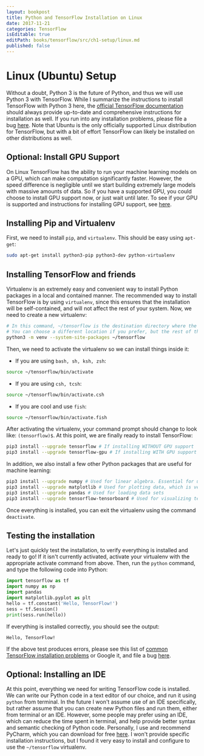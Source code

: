 ```yaml
---
layout: bookpost
title: Python and TensorFlow Installation on Linux
date: 2017-11-21
categories: TensorFlow
isEditable: true
editPath: books/tensorflow/src/ch1-setup/linux.md
published: false
---
```


# Linux (Ubuntu) Setup

Without a doubt, Python 3 is the future of Python, and thus we will use Python 3 with TensorFlow. While I summarize the instructions to install TensorFlow with Python 3 here, the [official TensorFlow documentation](https://www.tensorflow.org/install/install_linux) should always provide up-to-date and comprehensive instructions for installation as well. If you run into any installation problems, please file a bug [here](https://github.com/donald-pinckney/donald-pinckney.github.io/issues/new?labels=Installation%20problem,TensorFlow). Note that Ubuntu is the only officially supported Linux distribution for TensorFlow, but with a bit of effort TensorFlow can likely be installed on other distributions as well.

## Optional: Install GPU Support

On Linux TensorFlow has the ability to run your machine learning models on a GPU, which can make computation significantly faster. However, the speed difference is negligible until we start building extremely large models with massive amounts of data. So if you have a supported GPU, you could choose to install GPU support now, or just wait until later. To see if your GPU is supported and instructions for installing GPU support, see [here](https://www.tensorflow.org/install/install_linux#nvidia_requirements_to_run_tensorflow_with_gpu_support).

## Installing Pip and Virtualenv

First, we need to install `pip`, and `virtualenv`. This should be easy using `apt-get`:
```bash
sudo apt-get install python3-pip python3-dev python-virtualenv
```

## Installing TensorFlow and friends

Virtualenv is an extremely easy and convenient way to install Python packages in a local and contained manner. The recommended way to install TensorFlow is by using `virtualenv`, since this ensures that the installation will be self-contained, and will not affect the rest of your system. Now, we need to create a new virtualenv:
```bash
# In this command, ~/tensorflow is the destination directory where the virtualenv will be created. 
# You can choose a different location if you prefer, but the rest of the installation tutorial will assume ~/tensorflow
python3 -m venv --system-site-packages ~/tensorflow
```

Then, we need to activate the virtualenv so we can install things inside it:
* If you are using `bash, sh, ksh, zsh`:
```bash
source ~/tensorflow/bin/activate
```
* If you are using `csh, tcsh`:
```bash
source ~/tensorflow/bin/activate.csh
```
* If you are cool and use `fish`:
```bash
source ~/tensorflow/bin/activate.fish
```

After activating the virtualenv, your command prompt should change to look like: `(tensorflow)$`. At this point, we are finally ready to install TensorFlow:
```bash
pip3 install --upgrade tensorflow # If installing WITHOUT GPU support
pip3 install --upgrade tensorflow-gpu # If installing WITH GPU support
```

In addition, we also install a few other Python packages that are useful for machine learning:
```bash
pip3 install --upgrade numpy # Used for linear algebra. Essential for using TensorFlow 
pip3 install --upgrade matplotlib # Used for plotting data, which is very useful for machine learning
pip3 install --upgrade pandas # Used for loading data sets
pip3 install --upgrade tensorflow-tensorboard # Used for visualizing tensorflow training
```

Once everything is installed, you can exit the virtualenv using the command `deactivate`.

## Testing the installation

Let's just quickly test the installation, to verify everything is installed and ready to go! If it isn't currently activated, activate your virtualenv with the appropriate activate command from above. Then, run the `python` command, and type the following code into Python:
```python
import tensorflow as tf
import numpy as np
import pandas
import matplotlib.pyplot as plt
hello = tf.constant('Hello, TensorFlow!')
sess = tf.Session()
print(sess.run(hello))
```
If everything is installed correctly, you should see the output:
```
Hello, TensorFlow!
```

If the above test produces errors, please see this list of [common TensorFlow installation problems](https://www.tensorflow.org/install/install_linux#common_installation_problems) or Google it, and file a bug [here](https://github.com/donald-pinckney/donald-pinckney.github.io/issues/new?labels=Installation%20problem,Duplicate&title=Installation%20error%20on%20Linux).

## Optional: Installing an IDE

At this point, everything we need for writing TensorFlow code is installed. We can write our Python code in a text editor of our choice, and run it using `python` from terminal. In the future I won't assume use of an IDE specifically, but rather assume that you can create new Python files and run them, either from terminal or an IDE. However, some people may prefer using an IDE, which can reduce the time spent in terminal, and help provide better syntax and semantic checking of Python code. Personally, I use and recommend PyCharm, which you can download for free [here](https://www.jetbrains.com/pycharm/download/#section=linux). I won't provide specific installation instructions, but I found it very easy to install and configure to use the `~/tensorflow` virtualenv.
